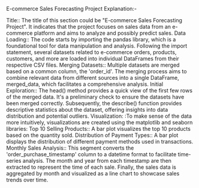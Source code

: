 E-commerce Sales Forecasting Project  Explanation:- 

Title::
The title of this section could be "E-commerce Sales Forecasting Project". It indicates that the project focuses on sales data from an e-commerce platform and aims to analyze and possibly predict sales.
Data Loading::
The code starts by importing the pandas library, which is a foundational tool for data manipulation and analysis. Following the import statement, several datasets related to e-commerce orders, products, customers, and more are loaded into individual DataFrames from their respective CSV files.
Merging Datasets::
Multiple datasets are merged based on a common column, the 'order_id'. The merging process aims to combine relevant data from different sources into a single DataFrame, merged_data, which facilitates a comprehensive analysis.
Initial Exploration::
The head() method provides a quick view of the first few rows of the merged data. It's a preliminary check to ensure the datasets have been merged correctly. Subsequently, the describe() function provides descriptive statistics about the dataset, offering insights into data distribution and potential outliers.
Visualization:
:To make sense of the data more intuitively, visualizations are created using the matplotlib and seaborn libraries:
Top 10 Selling Products::
A bar plot visualizes the top 10 products based on the quantity sold.
Distribution of Payment Types:: 
A bar plot displays the distribution of different payment methods used in transactions.
Monthly Sales Analysis::
This segment converts the 'order_purchase_timestamp' column to a datetime format to facilitate time-series analysis. The month and year from each timestamp are then extracted to represent the time of each sale. Finally, the sales data is aggregated by month and visualized as a line chart to showcase sales trends over time.
